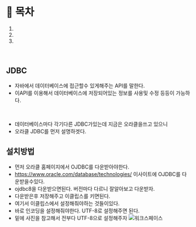 # 🔖 목차
1.
2.
3.

<br/>


## JDBC
- 자바에서 데이터베이스에 접근할수 있게해주는 API를 말한다.
- 이API를 이용해서 데이터베이스에 저장되어있는 정보를 사용및 수정 등등이 가능하다.

<br/>

- 데이터베이스마다 각기다른 JDBC가있는데 지금은 오라클을쓰고 있으니
- 오라클 JDBC를 먼저 설명하겟다.

## 설치방법
- 먼저 오라클 홈페이지에서 OJDBC를 다운받아야한다.
- https://www.oracle.com/database/technologies/ 이사이트에 OJDBC를 다운받을수있다.
- ojdbc8을 다운받으면된다. 버전마다 다르니 잘알아보고 다운받자.
- 다운받은후 저장해주고 이클립스를 키면된다. 
- 여기서 이클립스에서 설정해줘야하는 것들이있다.
- 바로 인코딩을 설정해줘야한다. UTF-8로 설정해주면 된다.
- 밑에 사진을 참고해서 전부다 UTF-8으로 설정해주자
![워크스페이스](https://user-images.githubusercontent.com/126074577/231723196-d577142b-a0b3-485c-82ab-ff4b4b38fb1b.png)
<br/>
